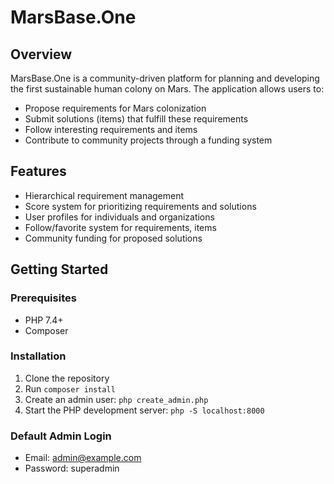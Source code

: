 # MarsBase.One

## Overview

MarsBase.One is a community-driven platform for planning and developing the first sustainable human colony on Mars. The application allows users to:

- Propose requirements for Mars colonization
- Submit solutions (items) that fulfill these requirements
- Follow interesting requirements and items
- Contribute to community projects through a funding system

## Features

- Hierarchical requirement management
- Score system for prioritizing requirements and solutions
- User profiles for individuals and organizations
- Follow/favorite system for requirements, items
- Community funding for proposed solutions

## Getting Started

### Prerequisites

- PHP 7.4+
- Composer

### Installation

1. Clone the repository
2. Run `composer install`
3. Create an admin user: `php create_admin.php`
4. Start the PHP development server: `php -S localhost:8000`

### Default Admin Login

- Email: admin@example.com
- Password: superadmin
